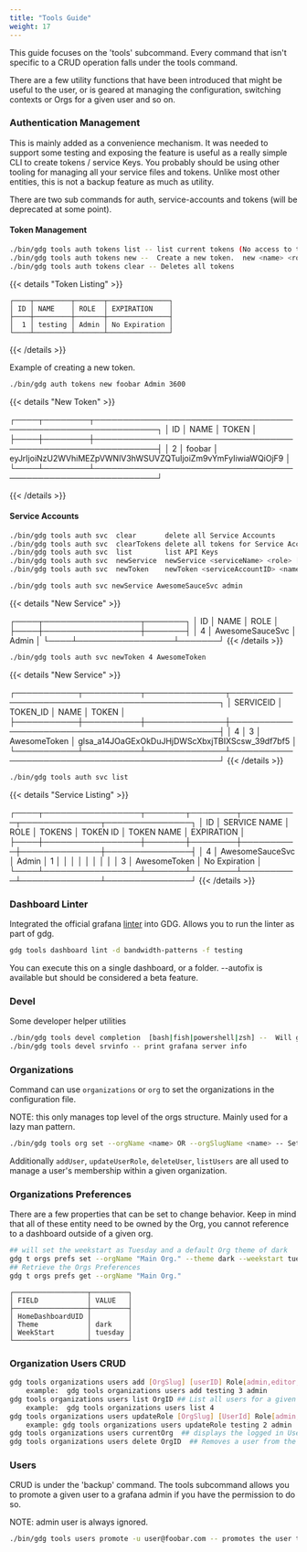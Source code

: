 ```yaml
---
title: "Tools Guide"
weight: 17
---
```


This guide focuses on the 'tools' subcommand.  Every command that isn't specific to a CRUD operation falls under the tools command.

There are a few utility functions that have been introduced that might be useful to the user, or is geared at managing the configuration,
switching contexts or Orgs for a given user and so on.

### Authentication Management

This is mainly added as a convenience mechanism.  It was needed to support some testing and exposing the feature is useful as a really simple CLI to create tokens / service Keys.  You probably should be using other tooling for managing all your service files and tokens.   Unlike most other entities, this is not a backup feature as much as utility.

There are two sub commands for auth, service-accounts and tokens (will be deprecated at some point).

#### Token Management


```sh
./bin/gdg tools auth tokens list -- list current tokens (No access to the actual token secret)
./bin/gdg tools auth tokens new --  Create a new token.  new <name> <role> [ttl in seconds, forever otherwise]
./bin/gdg tools auth tokens clear -- Deletes all tokens
```

{{< details "Token Listing" >}}
```
┌────┬─────────┬───────┬───────────────┐
│ ID │ NAME    │ ROLE  │ EXPIRATION    │
├────┼─────────┼───────┼───────────────┤
│  1 │ testing │ Admin │ No Expiration │
└────┴─────────┴───────┴───────────────┘
```
{{< /details >}}

Example of creating a new token.

```sh
./bin/gdg auth tokens new foobar Admin 3600
```

{{< details "New Token" >}}

┌────┬────────┬─────────────────────────────────────────────────────────────┐
│ ID │ NAME   │ TOKEN                                                       │
├────┼────────┼─────────────────────────────────────────────────────────────┤
│  2 │ foobar │ eyJrIjoiNzU2WVhiMEZpVWNlV3hWSUVZQTuIjoiZm9vYmFyIiwiaWQiOjF9 │
└────┴────────┴─────────────────────────────────────────────────────────────┘

{{< /details >}}


#### Service Accounts


```sh
./bin/gdg tools auth svc  clear       delete all Service Accounts
./bin/gdg tools auth svc  clearTokens delete all tokens for Service Account
./bin/gdg tools auth svc  list        list API Keys
./bin/gdg tools auth svc  newService  newService <serviceName> <role> [ttl in seconds]
./bin/gdg tools auth svc  newToken    newToken <serviceAccountID> <name> [ttl in seconds]
```

```sh
./bin/gdg tools auth svc newService AwesomeSauceSvc admin
```

{{< details "New Service" >}}

┌────┬─────────────────┬───────┐
│ ID │ NAME            │ ROLE  │
├────┼─────────────────┼───────┤
│  4 │ AwesomeSauceSvc │ Admin │
└────┴─────────────────┴───────┘
{{< /details >}}

```sh
./bin/gdg tools auth svc newToken 4 AwesomeToken
```

{{< details "New Service" >}}

┌───────────┬──────────┬──────────────┬────────────────────────────────────────────────┐
│ SERVICEID │ TOKEN_ID │ NAME         │ TOKEN                                          │
├───────────┼──────────┼──────────────┼────────────────────────────────────────────────┤
│         4 │        3 │ AwesomeToken │ glsa_a14JOaGExOkDuJHjDWScXbxjTBIXScsw_39df7bf5 │
└───────────┴──────────┴──────────────┴────────────────────────────────────────────────┘
{{< /details >}}

```sh
./bin/gdg tools auth svc list
```

{{< details "Service Listing" >}}

┌────┬─────────────────┬───────┬────────┬──────────┬──────────────┬───────────────┐
│ ID │ SERVICE NAME    │ ROLE  │ TOKENS │ TOKEN ID │ TOKEN NAME   │ EXPIRATION    │
├────┼─────────────────┼───────┼────────┼──────────┼──────────────┼───────────────┤
│ 4  │ AwesomeSauceSvc │ Admin │ 1      │          │              │               │
│    │                 │       │        │        3 │ AwesomeToken │ No Expiration │
└────┴─────────────────┴───────┴────────┴──────────┴──────────────┴───────────────┘
{{< /details >}}

### Dashboard Linter

Integrated the official grafana [linter](https://github.com/grafana/dashboard-linter/) into GDG. Allows you to run the linter as part of gdg.

```sh
gdg tools dashboard lint -d bandwidth-patterns -f testing
```

You can execute this on a single dashboard, or a folder.  --autofix is available but should be considered a beta feature.


### Devel
Some developer helper utilities


```sh
./bin/gdg tools devel completion  [bash|fish|powershell|zsh] --  Will generate autocompletion for GDG for your favorite shell
./bin/gdg tools devel srvinfo -- print grafana server info
```



### Organizations
Command can use `organizations` or `org` to set the organizations in the configuration file.

NOTE: this only manages top level of the orgs structure. Mainly used for a lazy man pattern.

```sh
./bin/gdg tools org set --orgName <name> OR --orgSlugName <name> -- Sets a given Org filter.  All Dashboards and Datasources etc are uploaded to the given Org only.
```

Additionally `addUser`, `updateUserRole`, `deleteUser`, `listUsers` are all used to manage a user's membership within a given organization.


### Organizations Preferences

There are a few properties that can be set to change behavior.  Keep in mind that all of these entity need to be owned by the Org, you cannot reference to a dashboard outside of a given org.

```sh
## will set the weekstart as Tuesday and a default Org theme of dark
gdg t orgs prefs set --orgName "Main Org." --theme dark --weekstart tuesday
## Retrieve the Orgs Preferences
gdg t orgs prefs get --orgName "Main Org."
```


```
┌──────────────────┬─────────┐
│ FIELD            │ VALUE   │
├──────────────────┼─────────┤
│ HomeDashboardUID │         │
│ Theme            │ dark    │
│ WeekStart        │ tuesday │
└──────────────────┴─────────┘
```

### Organization Users CRUD

```sh
gdg tools organizations users add [OrgSlug] [userID] Role[admin,editor,viewer] ## Add user to org
    example:  gdg tools organizations users add testing 3 admin
gdg tools organizations users list OrgID ## List all users for a given org
    example:  gdg tools organizations users list 4
gdg tools organizations users updateRole [OrgSlug] [UserId] Role[admin,editor,viewer]
    example: gdg tools organizations users updateRole testing 2 admin
gdg tools organizations users currentOrg  ## displays the logged in User's current associated Org
gdg tools organizations users delete OrgID  ## Removes a user from the given org
```

### Users

CRUD is under the 'backup' command.  The tools subcommand allows you to promote a given user to a grafana admin if you have the permission to do so.

NOTE: admin user is always ignored.

```sh
./bin/gdg tools users promote -u user@foobar.com -- promotes the user to a grafana admin
```
